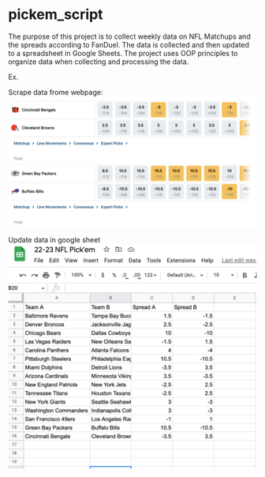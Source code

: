 # pickem_script

The purpose of this project is to collect weekly data on NFL Matchups and the spreads according to FanDuel. The data is collected and then updated to a spreadsheet in Google Sheets. The project uses OOP principles to organize data when collecting and processing the data.


Ex.

Scrape data frome webpage:
![alt text](https://github.com/ehrlichj/pickem_script/blob/main/spreads.png?raw=true)


Update data in google sheet
![alt text](https://github.com/ehrlichj/pickem_script/blob/main/google_sheets.png?raw=true)
